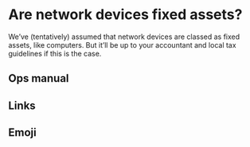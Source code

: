 # Are network devices fixed assets?

We’ve (tentatively) assumed that network devices are classed as fixed assets, like computers. But it’ll be up to your accountant and local tax guidelines if this is the case.

## Ops manual

## Links

## Emoji

